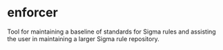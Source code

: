 # enforcer
Tool for maintaining a baseline of standards for Sigma rules and assisting the user in maintaining a larger Sigma rule repository.
